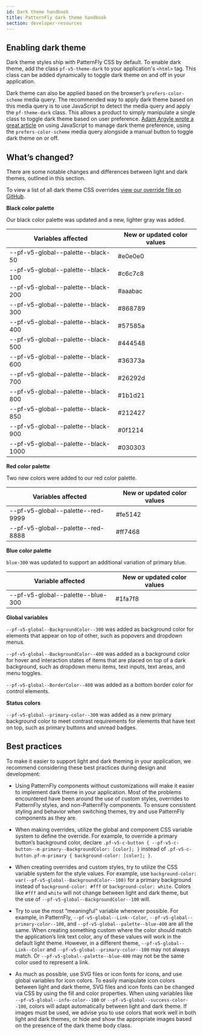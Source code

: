 ```yaml
---
id: Dark theme handbook
title: PatternFly dark theme handbook
section: developer-resources
---
```


## Enabling dark theme

Dark theme styles ship with PatternFly CSS by default. To enable dark theme, add the class `pf-v5-theme-dark` to your application's `<html>` tag. This class can be added dynamically to toggle dark theme on and off in your application.

Dark theme can also be applied based on the browser’s `prefers-color-scheme` media query. The recommended way to apply dark theme based on this media query is to use JavaScript to detect the media query and apply the `pf-theme-dark` class. This allows a product to simply manipulate a single class to toggle dark theme based on user preference. [Adam Argyle wrote a great article](https://web.dev/building-a-theme-switch-component/#javascript) on using JavaScript to manage dark theme preference, using the `prefers-color-scheme` media query alongside a manual button to toggle dark theme on or off. 

## What’s changed?
There are some notable changes and differences between light and dark themes, outlined in this section. 

To view a list of all dark theme CSS overrides [view our override file on GitHub](https://github.com/patternfly/patternfly/blob/main/src/patternfly/sass-utilities/themes/dark/scss-variables.scss). 

**Black color palette**

Our black color palette was updated and a new, lighter gray was added.

| Variables affected | New or updated color values|
| -------------------- | -------------------- |
| --pf-v5-global--palette--black-50  | #e0e0e0 |
| --pf-v5-global--palette--black-100 | #c6c7c8 |
| --pf-v5-global--palette--black-200 | #aaabac |
| --pf-v5-global--palette--black-300 | #868789 |
| --pf-v5-global--palette--black-400 | #57585a |
| --pf-v5-global--palette--black-500 | #444548 |
| --pf-v5-global--palette--black-600 | #36373a |
| --pf-v5-global--palette--black-700 | #26292d |
| --pf-v5-global--palette--black-800 | #1b1d21 |
| --pf-v5-global--palette--black-850 | #212427 |
| --pf-v5-global--palette--black-900 | #0f1214 |
| --pf-v5-global--palette--black-1000| #030303 |

**Red color palette**

Two new colors were added to our red color palette.

| Variables affected | New or updated color values|
| -------------------- | -------------------- |
| --pf-v5-global--palette--red-9999  | #fe5142 |
| --pf-v5-global--palette--red-8888  | #ff7468 |

**Blue color palette**

`blue-300` was updated to support an additional variation of primary blue.

| Variable affected | New or updated color values|
| -------------------- | -------------------- |
| --pf-v5-global--palette--blue-300 | #1fa7f8 |



**Global variables**

`--pf-v5-global--BackgroundColor--300` was added as background color for elements that appear on top of other, such as popovers and dropdown menus.

`--pf-v5-global--BackgroundColor--400` was added as a background color for hover and interaction states of items that are placed on top of a dark background, such as dropdown menu items, text inputs, text areas, and menu toggles.

`--pf-v5-global--BorderColor--400` was added as a bottom border color for control elements.

**Status colors**

`--pf-v5-global--primary-color--300` was added as a new primary background color to meet contrast requirements for elements that have text on top, such as primary buttons and unread badges.

## Best practices

To make it easier to support light and dark theming in your application, we recommend considering these best practices during design and development:

* Using PatternFly components without customizations will make it easier to implement dark theme in your application. Most of the problems encountered have been around the use of custom styles, overrides to PatternFly styles, and non-PatternFly components. To ensure consistent styling and behavior when switching themes, try and use PatternFly components as they are.


* When making overrides, utilize the global and component CSS variable system to define the override. For example, to override a primary button’s background color, declare `.pf-v5-c-button { --pf-v5-c-button--m-primary--BackgroundColor: [color]; }` instead of `.pf-v5-c-button.pf-m-primary { background-color: [color]; }`.


* When creating overrides and custom styles, try to utilize the CSS variable system for the style values. For example, use `background-color: var(--pf-v5-global--BackgroundColor--100)` for a primary background instead of `background-color: #fff` or `background-color: white`. Colors like `#fff` and `white` will not change between light and dark theme, but the use of `--pf-v5-global--BackgroundColor--100` will. 

* Try to use the most “meaningful” variable whenever possible. For example, in PatternFly, `--pf-v5-global--Link--Color`, `--pf-v5-global--primary-color--100`, and  `--pf-v5-global--palette--blue-400` are all the same. When creating something custom where the color should match the application’s link text color, any of these values will work in the default light theme. However, in a different theme, `--pf-v5-global--Link--Color` and `--pf-v5-global--primary-color--100` may not always match. Or `--pf-v5-global--palette--blue-400` may not be the same color used to represent a link.

* As much as possible, use SVG files or icon fonts for icons, and use global variables for icon colors. To easily manipulate icon colors between light and dark theme, SVG files and icon fonts can be changed via CSS by using the fill and color properties. When using variables like `--pf-v5-global--info-color--100` or `--pf-v5-global--success-color--100`, colors will adapt automatically between light and dark theme. If images must be used, we advise you to use colors that work well in both light and dark themes, or hide and show the appropriate images based on the presence of the dark theme body class.

